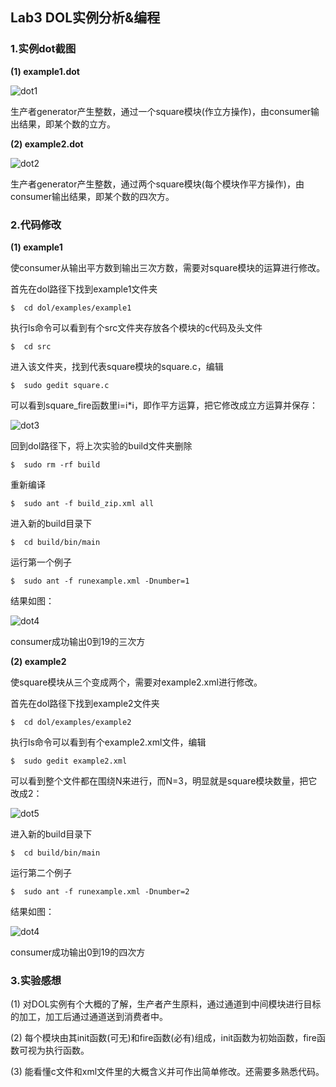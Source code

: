 ## Lab3 DOL实例分析&编程 ##

### 1.实例dot截图 ###

**(1) example1.dot**

![dot1](lab3/dot1.jpg)

生产者generator产生整数，通过一个square模块(作立方操作)，由consumer输出结果，即某个数的立方。

**(2) example2.dot**

![dot2](lab3/dot2.jpg)

生产者generator产生整数，通过两个square模块(每个模块作平方操作)，由consumer输出结果，即某个数的四次方。

### 2.代码修改 ###

**(1) example1**

使consumer从输出平方数到输出三次方数，需要对square模块的运算进行修改。

首先在dol路径下找到example1文件夹

`$	cd dol/examples/example1`

执行ls命令可以看到有个src文件夹存放各个模块的c代码及头文件

`$	cd src`

进入该文件夹，找到代表square模块的square.c，编辑

`$	sudo gedit square.c`

可以看到square_fire函数里i=i*i，即作平方运算，把它修改成立方运算并保存：

![dot3](lab3/code1.jpg)

回到dol路径下，将上次实验的build文件夹删除

`$	sudo rm -rf build`

重新编译

`$  sudo ant -f build_zip.xml all`

进入新的build目录下

`$  cd build/bin/main`

运行第一个例子

`$  sudo ant -f runexample.xml -Dnumber=1`

结果如图：

![dot4](lab3/img1.jpg)

consumer成功输出0到19的三次方

**(2) example2**

使square模块从三个变成两个，需要对example2.xml进行修改。

首先在dol路径下找到example2文件夹

`$	cd dol/examples/example2`

执行ls命令可以看到有个example2.xml文件，编辑

`$	sudo gedit example2.xml`

可以看到整个文件都在围绕N来进行，而N=3，明显就是square模块数量，把它改成2：

![dot5](lab3/code2.jpg)

进入新的build目录下

`$  cd build/bin/main`

运行第二个例子

`$  sudo ant -f runexample.xml -Dnumber=2`

结果如图：

![dot4](lab3/img2.jpg)

consumer成功输出0到19的四次方

### 3.实验感想 ###

(1) 对DOL实例有个大概的了解，生产者产生原料，通过通道到中间模块进行目标的加工，加工后通过通道送到消费者中。

(2) 每个模块由其init函数(可无)和fire函数(必有)组成，init函数为初始函数，fire函数可视为执行函数。

(3) 能看懂c文件和xml文件里的大概含义并可作出简单修改。还需要多熟悉代码。